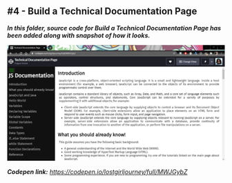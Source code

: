 ## **#4 - Build a Technical Documentation Page**

***In this folder, source code for Build a Technical Documentation Page has been added along with snapshot of how it looks.***

<a href="https://codepen.io/lostgirljourney/full/MWJGybZ">
    <img src="assets/snapshot.png" alt="Setup">
</a>

***Codepen link:*** *https://codepen.io/lostgirljourney/full/MWJGybZ*
